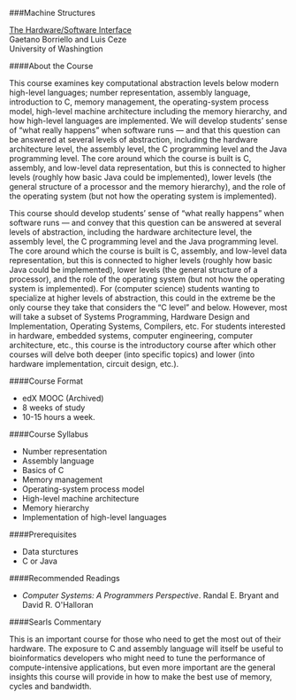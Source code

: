 ###Machine Structures

[The Hardware/Software Interface](https://www.coursera.org/course/hwswinterface)  
Gaetano Borriello and Luis Ceze  
University of Washingtion

####About the Course

This course examines key computational abstraction levels below modern high-level languages; number representation, assembly language, introduction to C, memory management, the operating-system process model, high-level machine architecture including the memory hierarchy, and how high-level languages are implemented. We will develop students’ sense of “what really happens” when software runs — and that this question can be answered at several levels of abstraction, including the hardware architecture level, the assembly level, the C programming level and the Java programming level. The core around which the course is built is C, assembly, and low-level data representation, but this is connected to higher levels (roughly how basic Java could be implemented), lower levels (the general structure of a processor and the memory hierarchy), and the role of the operating system (but not how the operating system is implemented).

This course should develop students’ sense of “what really happens” when software runs — and convey that this question can be answered at several levels of abstraction, including the hardware architecture level, the assembly level, the C programming level and the Java programming level. The core around which the course is built is C, assembly, and low-level data representation, but this is connected to higher levels (roughly how basic Java could be implemented), lower levels (the general structure of a processor), and the role of the operating system (but not how the operating system is implemented). For (computer science) students wanting to specialize at higher levels of abstraction, this could in the extreme be the only course they take that considers the “C level” and below. However, most will take a subset of Systems Programming, Hardware Design and Implementation, Operating Systems, Compilers, etc. For students interested in hardware, embedded systems, computer engineering, computer architecture, etc., this course is the introductory course after which other courses will delve both deeper (into specific topics) and lower (into hardware implementation, circuit design, etc.).

####Course Format

* edX MOOC (Archived)
* 8 weeks of study
* 10-15 hours a week.

####Course Syllabus

* Number representation
* Assembly language
* Basics of C
* Memory management
* Operating-system process model
* High-level machine architecture
* Memory hierarchy
* Implementation of high-level languages

####Prerequisites

* Data sturctures
* C or Java

####Recommended Readings

* *Computer Systems: A Programmers Perspective*. Randal E. Bryant and David R. O'Halloran

####Searls Commentary

This is an important course for those who need to get the most out of their hardware. The exposure to C and assembly language will itself be useful to bioinformatics developers who might need to tune the performance of compute-intensive applications, but even more important are the general insights this course will provide in how to make the best use of memory, cycles and bandwidth.
